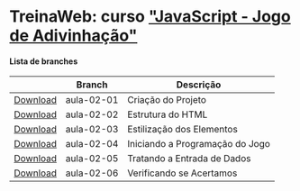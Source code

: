 
# TreinaWeb: curso ["JavaScript - Jogo de Adivinhação"](https://www.treinaweb.com.br/curso/)



#### Lista de branches
|  | Branch | Descrição |
| ------ | ------ |  ------ | 
[Download](https://github.com/treinaweb/treinaweb-javascript-jogo-de-adivinhacao/archive/aula-02-01.zip)    |  aula-02-01     | Criação do Projeto |
[Download](https://github.com/treinaweb/treinaweb-javascript-jogo-de-adivinhacao/archive/aula-02-02.zip)    |  aula-02-02     | Estrutura do HTML |
[Download](https://github.com/treinaweb/treinaweb-javascript-jogo-de-adivinhacao/archive/aula-02-03.zip)    |  aula-02-03     | Estilização dos Elementos |
[Download](https://github.com/treinaweb/treinaweb-javascript-jogo-de-adivinhacao/archive/aula-02-04.zip)    |  aula-02-04     | Iniciando a Programação do Jogo |
[Download](https://github.com/treinaweb/treinaweb-javascript-jogo-de-adivinhacao/archive/aula-02-05.zip)    |  aula-02-05     | Tratando a Entrada de Dados |
[Download](https://github.com/treinaweb/treinaweb-javascript-jogo-de-adivinhacao/archive/aula-02-06.zip)    |  aula-02-06     | Verificando se Acertamos |
